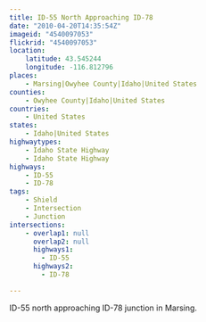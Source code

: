 ```yaml
---
title: ID-55 North Approaching ID-78
date: "2010-04-20T14:35:54Z"
imageid: "4540097053"
flickrid: "4540097053"
location:
    latitude: 43.545244
    longitude: -116.812796
places:
    - Marsing|Owyhee County|Idaho|United States
counties:
    - Owyhee County|Idaho|United States
countries:
    - United States
states:
    - Idaho|United States
highwaytypes:
    - Idaho State Highway
    - Idaho State Highway
highways:
    - ID-55
    - ID-78
tags:
    - Shield
    - Intersection
    - Junction
intersections:
    - overlap1: null
      overlap2: null
      highways1:
        - ID-55
      highways2:
        - ID-78

---
```

ID-55 north approaching ID-78 junction in Marsing.